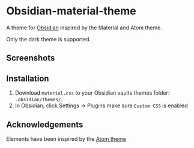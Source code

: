 # Obsidian-material-theme

A theme for [Obsidian](https://obsidian.md/) inspired by the Material and Atom theme.

Only the dark theme is supported.

## Screenshots

## Installation

1. Download `material.css` to your Obsidian vaults themes folder: `.obsidian/themes/`.
2. In Obsidian, click Settings -> Plugins make sure `Custom CSS` is enabled

## Acknowledgements

Elements have been inspired by the [Atom theme](https://github.com/kognise/obsidian-atom)
